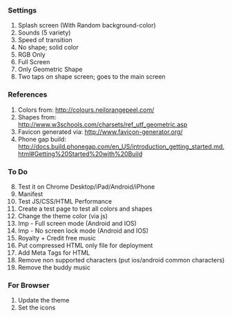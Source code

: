 ### Settings

1. Splash screen (With Random background-color)
2. Sounds (5 variety)
3. Speed of transition
4. No shape; solid color
5. RGB Only
6. Full Screen
7. Only Geometric Shape
8. Two taps on shape screen; goes to the main screen

### References

1. Colors from: http://colours.neilorangepeel.com/
2. Shapes from: http://www.w3schools.com/charsets/ref_utf_geometric.asp
3. Favicon generated via: http://www.favicon-generator.org/
4. Phone gap build: http://docs.build.phonegap.com/en_US/introduction_getting_started.md.html#Getting%20Started%20with%20Build

### To Do
8. Test it on Chrome Desktop/iPad/Android/iPhone
10. Manifest
11. Test JS/CSS/HTML Performance
13. Create a test page to test all colors and shapes
15. Change the theme color (via js)
16. Imp - Full screen mode (Android and IOS)
17. Imp - No screen lock mode (Android and IOS)
18. Royalty + Credit free music
20. Put compressed HTML only file for deployment
21. Add Meta Tags for HTML
22. Remove non supported characters (put ios/android common characters)
23. Remove the buddy music

### For Browser
1. Update the theme
2. Set the icons
